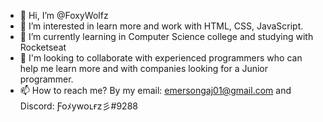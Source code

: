 - 👋 Hi, I’m @FoxyWolfz
- 👀 I’m interested in learn more and work with HTML, CSS, JavaScript.
- 🌱 I’m currently learning in Computer Science college and studying with Rocketseat
- 💞️ I'm looking to collaborate with experienced programmers who can help me learn more and with companies looking for a Junior programmer.
- 📫 How to reach me? By my email: emersongaj01@gmail.com and Discord: Ƒoﾒywᴏʟғz彡#9288

<!---
FoxyWolfz/FoxyWolfz is a ✨ special ✨ repository because its `README.md` (this file) appears on your GitHub profile.
You can click the Preview link to take a look at your changes.
--->
